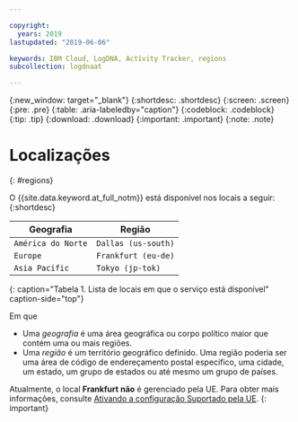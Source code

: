 ```yaml
---

copyright:
  years: 2019
lastupdated: "2019-06-06"

keywords: IBM Cloud, LogDNA, Activity Tracker, regions
subcollection: logdnaat

---
```


{:new_window: target="_blank"}
{:shortdesc: .shortdesc}
{:screen: .screen}
{:pre: .pre}
{:table: .aria-labeledby="caption"}
{:codeblock: .codeblock}
{:tip: .tip}
{:download: .download}
{:important: .important}
{:note: .note}

# Localizações
{: #regions}

O {{site.data.keyword.at_full_notm}} está disponível nos locais a seguir:
{:shortdesc}


| Geografia             | Região               | 
|-----------------------|----------------------|
| `América do Norte`       | `Dallas (us-south)`  | 
| `Europe`              | `Frankfurt (eu-de)`  | 
| `Asia Pacific`        | `Tokyo (jp-tok)`     |
{: caption="Tabela 1. Lista de locais em que o serviço está disponível" caption-side="top"} 

Em que
* Uma *geografia* é uma área geográfica ou corpo político maior que contém uma ou mais regiões.
* Uma *região* é um território geográfico definido. Uma região poderia ser uma área de código de endereçamento postal específico, uma cidade, um estado, um grupo de estados ou até mesmo um grupo de países. 

Atualmente, o local **Frankfurt** **não** é gerenciado pela UE. Para obter mais informações, consulte [Ativando a configuração Suportado pela UE](/docs/account?topic=account-eu-hipaa-supported#bill_eusupported).
{: important}


